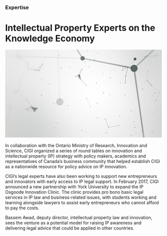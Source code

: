 ### Expertise

# Intellectual Property Experts on the Knowledge Economy

<div class="img-container">
  <img class="progressive" src="assets/slides/Slide-Still-Innovation_Knowledge.jpg" alt="">
</div>

In collaboration with the Ontario Ministry of Research, Innovation and Science, CIGI organized a series of round tables on innovation and intellectual property (IP) strategy with policy makers, academics and representatives of Canada’s business community that helped establish CIGI as a nationwide resource for policy advice on IP innovation.

CIGI’s legal experts have also been working to support new entrepreneurs and innovators with early access to IP legal support. In February 2017, CIGI announced a new partnership with York University to expand the IP Osgoode Innovation Clinic. The clinic provides pro bono basic legal services in IP law and business-related issues, with students working and learning alongside lawyers to assist early entrepreneurs who cannot afford to pay the costs.

Bassem Awad, deputy director, intellectual property law and innovation, sees the venture as a potential model for raising IP awareness and delivering legal advice that could be applied in other countries.




